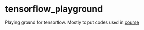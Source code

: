 # tensorflow_playground
Playing ground for tensorflow. Mostly to put codes used in [course](https://www.coursera.org/learn/introduction-tensorflow/home/welcome)


